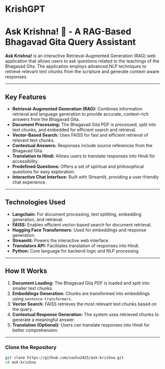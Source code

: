 # KrishGPT
# Ask Krishna! 🦚 - A RAG-Based Bhagavad Gita Query Assistant

**Ask Krishna!** is an interactive Retrieval-Augmented Generation (RAG) web application that allows users to ask questions related to the teachings of the Bhagavad Gita. The application employs advanced NLP techniques to retrieve relevant text chunks from the scripture and generate context-aware responses.

---

## Key Features

- **Retrieval-Augmented Generation (RAG):** Combines information retrieval and language generation to provide accurate, context-rich answers from the Bhagavad Gita.
- **Document Processing:** The Bhagavad Gita PDF is processed, split into text chunks, and embedded for efficient search and retrieval.
- **Vector-Based Search:** Uses FAISS for fast and efficient retrieval of relevant text chunks.
- **Contextual Answers:** Responses include source references from the Bhagavad Gita.
- **Translation to Hindi:** Allows users to translate responses into Hindi for accessibility.
- **Predefined Questions:** Offers a set of spiritual and philosophical questions for easy exploration.
- **Interactive Chat Interface:** Built with Streamlit, providing a user-friendly chat experience.

---

## Technologies Used

- **Langchain:** For document processing, text splitting, embedding generation, and retrieval.
- **FAISS:** Enables efficient vector-based search for document retrieval.
- **Hugging Face Transformers:** Used for embeddings and response generation.
- **Streamlit:** Powers the interactive web interface.
- **Translators API:** Facilitates translation of responses into Hindi.
- **Python:** Core language for backend logic and NLP processing.

---

## How It Works

1. **Document Loading:** The Bhagavad Gita PDF is loaded and split into smaller text chunks.
2. **Embeddings Generation:** Chunks are transformed into embeddings using `sentence-transformers`.
3. **Vector Search:** FAISS retrieves the most relevant text chunks based on the query.
4. **Contextual Response Generation:** The system uses retrieved chunks to generate a meaningful answer.
5. **Translation (Optional):** Users can translate responses into Hindi for better comprehension.

---

### Clone the Repository

```bash
git clone https://github.com/vashu2425/ask-krishna.git
cd ask-krishna


